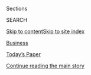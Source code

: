 <div id="app">

<div>

<div class="NYTAppHideMasthead css-zz1s19 e1suatyy0">

<div class="section css-ui9rw0 e1suatyy2">

<div class="css-11hrj97 er09x8g0">

<div class="css-6n7j50">

</div>

<span class="css-1dv1kvn">Sections</span>

<div class="css-10488qs">

<span class="css-1dv1kvn">SEARCH</span>

</div>

[Skip to content](#site-content)[Skip to site
index](#site-index)

</div>

<div id="masthead-section-label" class="css-1fnb9ct eaxe0e00">

[Business](https://www.nytimes.com/section/business)

</div>

<div class="css-10698na e1huz5gh0">

</div>

</div>

<div id="masthead-bar-one" class="section hasLinks css-15hmgas e1csuq9d3">

<div class="css-uqyvli e1csuq9d0">

</div>

<div class="css-1uqjmks e1csuq9d1">

</div>

<div class="css-9e9ivx">

[](https://myaccount.nytimes.com/auth/login?response_type=cookie&client_id=vi)

</div>

<div class="css-1bvtpon e1csuq9d2">

[Today’s Paper](https://www.nytimes.com/section/todayspaper)

</div>

</div>

</div>

</div>

<div data-aria-hidden="false">

<div id="site-content" data-role="main">

<div id="top-wrapper" class="css-15p45cc eaca97t0" type="top">

<div id="top-slug" class="css-19x0jxb eaca97t1" hidden="">

Advertisement

</div>

[Continue reading the main
story](#after-top)

<div class="ad top-wrapper" style="text-align:center;height:100%;display:block;min-height:90px">

<div id="top" class="place-ad" data-position="top" data-size-key="top">

</div>

</div>

<div id="after-top">

</div>

</div>

<div id="collection-business" class="section css-15h4p1b e9abtgs0">

<div class="css-1j21atc e1svk9qx1">

<div class="css-2fant5 e1svk9qx2">

<div class="css-1hk7r2m eu54l5x0">

<div id="sponsor-wrapper" class="css-7a1pgi eaca97t0" type="sponsor" hidden="">

<div id="sponsor-slug" class="css-1l4mleb eaca97t1" hidden="">

Supported by

</div>

[Continue reading the main
story](#after-sponsor)

<div id="sponsor" class="ad sponsor-wrapper" style="text-align:left;height:100%;display:block">

</div>

<div id="after-sponsor">

</div>

</div>

</div>

</div>

<div class="css-nfcc9b e1svk9qx3">

<div class="css-zg8df4 e1svk9qx5">

<div class="css-1nrhkj6 e1svk9qx6">

# Business

<div class="follow-button-placeholder" data-collection-id="">

</div>

</div>

1.  [Tech](/section/technology)
2.  [Econ](/section/business/economy)
3.  [Media](/section/business/media)
4.  [Money](/section/your-money)
5.  [DealBook](/section/business/dealbook)

</div>

</div>

</div>

<div class="css-jvr0mc">

</div>

<div class="css-4svvz1 ekkqrpp0">

<div id="collection-highlights-container" class="section css-hwba2 e46isfb1">

<div class="css-gfgt40 ekkqrpp1">

## Highlights

1.  ![<span class="css-1nk1g0h e1oaj3zl2"><span class="css-1dv1kvn">Credit</span>Brian
    L. Frank for The New York
    Times</span>](https://static01.nyt.com/images/2020/08/02/business/00virus-crowding1/00virus-crowding1-videoLarge.jpg)
    
    <div class="css-10wtrbd">
    
    <div class="css-1dqkjed">
    
    [![](https://static01.nyt.com/images/2020/08/02/business/00virus-crowding1/00virus-crowding1-thumbStandard.jpg)](/2020/08/01/business/economy/housing-overcrowding-coronavirus.html)
    
    </div>
    
    ## [12 People in a 3-Bedroom House, Then the Virus Entered the Equation](/2020/08/01/business/economy/housing-overcrowding-coronavirus.html)
    
    Overcrowding, not density, has defined many coronavirus hot spots.
    Service workers’ quarters skirting Silicon Valley are no
    exception.
    
    <span class="css-me3p27"></span><span class="css-1dydysp e4e4i5l3"></span><span class="css-9voj2j">By
    <span class="css-1baulvz last-byline" itemprop="name">Conor
    Dougherty</span></span>
    
    </div>

2.  ![<span class="css-1nk1g0h e1oaj3zl2"><span class="css-1dv1kvn">Credit</span>Martin
    Bureau/Agence France-Presse — Getty
    Images</span>](https://static01.nyt.com/images/2020/08/01/business/01tiktok/merlin_175185663_9e434ff0-7dd2-45cb-9722-b47752b5bd81-videoLarge.jpg)
    
    <div class="css-10wtrbd">
    
    <div class="css-1dqkjed">
    
    [![](https://static01.nyt.com/images/2020/08/01/business/01tiktok/merlin_175185663_9e434ff0-7dd2-45cb-9722-b47752b5bd81-thumbStandard.jpg)](/2020/08/01/technology/tiktok-sale-trump-ban.html)
    
    </div>
    
    ## [ByteDance Said to Offer to Sell TikTok’s U.S. Operations](/2020/08/01/technology/tiktok-sale-trump-ban.html)
    
    The Trump administration has said the video app poses security
    concerns because of its Chinese
    ownership.
    
    <span class="css-me3p27"></span><span class="css-1dydysp e4e4i5l3"></span><span class="css-9voj2j">By
    <span class="css-1baulvz" itemprop="name">Raymond Zhong</span> and
    <span class="css-1baulvz last-byline" itemprop="name">Steve
    Lohr</span></span>
    
    </div>

3.  1.  ![<span class="css-1nk1g0h e1oaj3zl2"><span class="css-1dv1kvn">Credit</span></span>](https://static01.nyt.com/images/2020/07/31/business/facebook-july-ads-1596240062542/facebook-july-ads-1596240062542-videoLarge.png)
        
        <div class="css-10wtrbd">
        
        ## [More Than 1,000 Companies Boycotted Facebook. Did It Work?](/2020/08/01/business/media/facebook-boycott.html)
        
        <div class="css-ajkwsy">
        
        [![](https://static01.nyt.com/images/2020/07/31/business/facebook-july-ads-1596240062542/facebook-july-ads-1596240062542-thumbStandard.png)](/2020/08/01/business/media/facebook-boycott.html)
        
        </div>
        
        Major advertisers on Facebook reduced their spending by millions
        of dollars in July, but not enough to significantly damage the
        platform’s
        revenue.
        
        <span class="css-me3p27"></span><span class="css-1dydysp e4e4i5l3"></span><span class="css-9voj2j">By
        <span class="css-1baulvz" itemprop="name">Tiffany Hsu</span> and
        <span class="css-1baulvz last-byline" itemprop="name">Eleanor
        Lutz</span></span>
        
        </div>
    
    2.  ![<span class="css-1nk1g0h e1oaj3zl2"><span class="css-1dv1kvn">Credit</span>Bryan
        Bedder/Getty
        Images</span>](https://static01.nyt.com/images/2020/08/01/business/31james-murdoch-print/31james-murdoch-01-videoLarge.jpg)
        
        <div class="css-10wtrbd">
        
        ## [James Murdoch Resigns From News Corp, Ending Role in Family Empire](/2020/07/31/business/media/james-murdoch-resigns-news-corp.html)
        
        <div class="css-ajkwsy">
        
        [![](https://static01.nyt.com/images/2020/08/01/business/31james-murdoch-print/31james-murdoch-01-thumbStandard.jpg)](/2020/07/31/business/media/james-murdoch-resigns-news-corp.html)
        
        </div>
        
        While his elder brother, Lachlan Murdoch, rises in the family
        business, James Murdoch has grown more distant from his father’s
        companies.
        
        <span class="css-me3p27"></span><span class="css-1dydysp e4e4i5l3"></span><span class="css-9voj2j">By
        <span class="css-1baulvz" itemprop="name">Michael M.
        Grynbaum</span> and
        <span class="css-1baulvz last-byline" itemprop="name">Edmund
        Lee</span></span>
        
        </div>

</div>

<div class="css-1xdhyk6 e46isfb0">

<div class="css-zk12ih ef6si7p0">

1.  ![<span class="css-1hhnwbi e1oaj3zl2"><span class="css-1dv1kvn">Credit</span>Al
    Drago for The New York
    Times</span>](https://static01.nyt.com/images/2020/08/01/business/01kushner/01kushner-videoLarge.jpg)
    
    <div class="css-10wtrbd">
    
    ## [Ivanka Trump and Jared Kushner Report Income of at Least $36 Million in 2019](/2020/08/01/business/ivanka-trump-jared-kushner-financial-disclosure.html)
    
    The couple’s investments, mostly in real estate, were worth at least
    $204 million and as much as $783
    million.
    
    <span class="css-me3p27"></span><span class="css-1dydysp e4e4i5l3"></span><span class="css-9voj2j">By
    <span class="css-1baulvz" itemprop="name">Jesse Drucker</span> and
    <span class="css-1baulvz last-byline" itemprop="name">Robert
    Gebeloff</span></span>
    
    </div>

2.  ![<span class="css-1hhnwbi e1oaj3zl2"><span class="css-1dv1kvn">Credit</span>The
    New York
    Times</span>](https://static01.nyt.com/images/2020/07/31/business/31eu-econ-promo/31eu-econ-promo-videoLarge.jpg)
    
    <div class="css-10wtrbd">
    
    ## [Despite Historic Plunge, Europe’s Economy Flashes Signs of Recovery](/2020/07/31/business/europe-economy-recovery-coronavirus.html)
    
    European countries that have better contained the virus are poised
    for speedier economic recovery than the United
    States.
    
    <span class="css-me3p27"></span><span class="css-1dydysp e4e4i5l3"></span><span class="css-9voj2j">By
    <span class="css-1baulvz" itemprop="name">Peter S. Goodman</span>,
    <span class="css-1baulvz" itemprop="name">Liz Alderman</span> and
    <span class="css-1baulvz last-byline" itemprop="name">Jack
    Ewing</span></span>
    
    </div>

3.  ![<span class="css-1hhnwbi e1oaj3zl2"><span class="css-1dv1kvn">Credit</span>Jim
    Wilson/The New York
    Times</span>](https://static01.nyt.com/images/2020/08/01/business/31twitter2-print/merlin_161161578_5dd24641-dd88-4782-a57d-fad4dd7bb08b-videoLarge.jpg)
    
    <div class="css-10wtrbd">
    
    ## [Florida Teenager Is Charged as ‘Mastermind’ of Twitter Hack](/2020/07/31/technology/twitter-hack-arrest.html)
    
    The authorities arrested a 17-year-old who they said ran a scheme
    that targeted the accounts of celebrities, including former
    President Barack Obama and Elon Musk. Two others were also
    charged.
    
    <span class="css-me3p27"></span><span class="css-1dydysp e4e4i5l3"></span><span class="css-9voj2j">By
    <span class="css-1baulvz" itemprop="name">Kate Conger</span> and
    <span class="css-1baulvz last-byline" itemprop="name">Nathaniel
    Popper</span></span>
    
    </div>

4.  ### Wealth Matters
    
    ![<span class="css-1hhnwbi e1oaj3zl2"><span class="css-1dv1kvn">Credit</span>Hiroko
    Masuike/The New York
    Times</span>](https://static01.nyt.com/images/2020/08/01/business/01Wealth-01/31Wealth-01-videoLarge.jpg)
    
    <div class="css-10wtrbd">
    
    ## [Can’t Afford a Birkin Bag or a Racehorse? You Can Invest in One](/2020/07/31/your-money/birkin-bag-racehorse-invest.html)
    
    Interest in fractional investments has grown as the pandemic has
    forced more people to spend time at home, but advisers say the
    strategy has
    risks.
    
    <span class="css-me3p27"></span><span class="css-1dydysp e4e4i5l3"></span><span class="css-9voj2j">By
    <span class="css-1baulvz last-byline" itemprop="name">Paul
    Sullivan</span></span>
    
    </div>

5.  ![<span class="css-1hhnwbi e1oaj3zl2"><span class="css-1dv1kvn">Credit</span>Suzie
    Howell for The New York
    Times</span>](https://static01.nyt.com/images/2020/07/30/business/00virus-uk-cities-1/00virus-uk-cities-1-videoLarge.jpg)
    
    <div class="css-10wtrbd">
    
    ## [In Britain, the Economic Comeback Is in the Suburbs](/2020/07/31/business/britain-economic-comeback-suburbs.html)
    
    Central London remains “very, very quiet” while shops and cafes
    outside town centers are seeing a fragile
    recovery.
    
    <span class="css-me3p27"></span><span class="css-1dydysp e4e4i5l3"></span><span class="css-9voj2j">By
    <span class="css-1baulvz last-byline" itemprop="name">Eshe
    Nelson</span></span>
    
    </div>

</div>

</div>

</div>

<div class="css-14u84ip">

<div class="css-muixe3">

<div class="css-hahzhw">

## Subscribe to “With Interest.”

It’s a Sunday newsletter with essential business insights that’ll prep
you for the week ahead.

</div>

SIGN UP

</div>

<div class="css-muixe3">

<div class="css-hahzhw">

## Sign Up for the DealBook Newsletter

Our columnist Andrew Ross Sorkin and his Times colleagues help you make
sense of major business and policy headlines — and the power-brokers who
shape them.

</div>

SIGN UP

</div>

</div>

<div id="mid1-wrapper" class="css-1mn4oms eaca97t0" type="rank">

<div id="mid1-slug" class="css-1tag3rd eaca97t1">

Advertisement

</div>

[Continue reading the main
story](#after-mid1)

<div id="mid1" class="ad mid1-wrapper" style="text-align:center;height:100%;display:block">

</div>

<div id="after-mid1">

</div>

</div>

<div class="section 5-band css-jhqenn ep7jkp60">

## [Good Reads From the Business Desk](/spotlight/editors-picks-business)

[More in Good Reads From the Business Desk
»](/spotlight/editors-picks-business)

1.  ![<span class="css-1hhnwbi e1oaj3zl2"><span class="css-1dv1kvn">Credit</span>Ted
    S. Warren/Associated
    Press</span>](https://static01.nyt.com/images/2020/07/26/business/26Virus-Vaccine-Payday-shot/merlin_174630441_1f65a11a-cfd7-48ef-9c5c-8454b39c7e17-videoLarge.jpg)
    
    <div class="css-10wtrbd">
    
    ## [Corporate Insiders Pocket $1 Billion in Rush for Coronavirus Vaccine](/2020/07/25/business/coronavirus-vaccine-profits-vaxart.html)
    
    Well-timed stock bets have generated big profits for senior
    executives and board members at companies developing vaccines and
    treatments.
    
    <span class="css-me3p27"></span><span class="css-1dydysp e4e4i5l3"></span><span class="css-9voj2j">By
    <span class="css-1baulvz" itemprop="name">David Gelles</span> and
    <span class="css-1baulvz last-byline" itemprop="name">Jesse
    Drucker</span></span>
    
    </div>

2.  ![<span class="css-1hhnwbi e1oaj3zl2"><span class="css-1dv1kvn">Credit</span>Noam
    Galai/Getty
    Images</span>](https://static01.nyt.com/images/2020/07/02/business/00Unrest-Hearst-young/00Unrest-Hearst-young-videoLarge.jpg)
    
    <div class="css-10wtrbd">
    
    ## [Hearst Employees Say Magazine Boss Led Toxic Culture](/2020/07/22/business/media/hearst-harassment-troy-young.html)
    
    At Cosmopolitan staff meetings, workers complain of discrimination
    and tokenism. Former employees say the Hearst Magazines president,
    Troy Young, made sexually offensive
    remarks.
    
    <span class="css-me3p27"></span><span class="css-1dydysp e4e4i5l3"></span><span class="css-9voj2j">By
    <span class="css-1baulvz" itemprop="name">Katie Robertson</span> and
    <span class="css-1baulvz last-byline" itemprop="name">Ben
    Smith</span></span>
    
    </div>

3.  ![<span class="css-1hhnwbi e1oaj3zl2"><span class="css-1dv1kvn">Credit</span>John
    Francis Peters for The New York
    Times</span>](https://static01.nyt.com/images/2020/07/07/business/00robinhood-sub/00robinhood-sub-videoLarge.jpg)
    
    <div class="css-10wtrbd">
    
    ## [Robinhood Has Lured Young Traders, Sometimes With Devastating Results](/2020/07/08/technology/robinhood-risky-trading.html)
    
    Its users buy and sell the riskiest financial products and do so
    more frequently than customers at other retail brokerage firms, but
    their inexperience can lead to staggering
    losses.
    
    <span class="css-me3p27"></span><span class="css-1dydysp e4e4i5l3"></span><span class="css-9voj2j">By
    <span class="css-1baulvz last-byline" itemprop="name">Nathaniel
    Popper</span></span>
    
    </div>

4.  ![<span class="css-1hhnwbi e1oaj3zl2"><span class="css-1dv1kvn">Credit</span>Jessica
    Chou for The New York
    Times</span>](https://static01.nyt.com/images/2020/07/19/business/00airbnb1/merlin_173400378_c8e2a75e-fc10-4a7b-83e3-0a448fe486e1-videoLarge.jpg)
    
    <div class="css-10wtrbd">
    
    ## [Airbnb Was Like a Family, Until the Layoffs Started](/2020/07/17/technology/airbnb-coronavirus-layoffs-.html)
    
    What happens when a kumbaya office culture meets the business
    realities of a
    pandemic?
    
    <span class="css-me3p27"></span><span class="css-1dydysp e4e4i5l3"></span><span class="css-9voj2j">By
    <span class="css-1baulvz last-byline" itemprop="name">Erin
    Griffith</span></span>
    
    </div>

5.  ![<span class="css-1hhnwbi e1oaj3zl2"><span class="css-1dv1kvn">Credit</span>Eva
    Redamonti</span>](https://static01.nyt.com/images/2020/07/26/business/26aupairsjp/merlin_174871512_b1de58df-100c-4682-881e-d26acdceb4b6-videoLarge.jpg)
    
    <div class="css-10wtrbd">
    
    ## [The Great Au Pair Rush](/2020/07/25/business/the-great-au-pair-rush.html)
    
    When the Trump administration shut the borders to many new au pairs,
    those already in the country found they had something new:
    options.
    
    <span class="css-me3p27"></span><span class="css-1dydysp e4e4i5l3"></span><span class="css-9voj2j">By
    <span class="css-1baulvz last-byline" itemprop="name">Jordan
    Salama</span></span>
    
    </div>

</div>

</div>

<div class="css-185go5a e1o5byef0">

<div class="css-15cbhtu">

  - [Latest](#stream-panel)
  - <span class="css-6n7j50">Search</span>
    <div class="control">
    <div class="label-container css-1dv1kvn">
    Search
    </div>
    <div class="css-wm4t3d">
    **<span id="clear-search-input" class="css-1dv1kvn">Clear this text
    input</span>
    </div>
    </div>
    <span class="css-1iovbfw"></span>

<div id="stream-panel" class="section css-8msx5b e1jz0cab1">

<div class="css-13mho3u">

1.  
    
    <div class="css-1cp3ece">
    
    <div class="css-1l4spti">
    
    [](/2020/08/01/us/trader-joes-jose-ming-joe-san.html)
    
    <div class="css-79elbk">
    
    ![](https://static01.nyt.com/images/2020/07/19/multimedia/19xp-trader-joes-pix/19xp-trader-joes-pix-thumbWide.jpg?quality=75&auto=webp&disable=upscale)
    
    </div>
    
    ## Trader Joe’s Defends Product Labels Criticized as Racist
    
    The company had previously said the names of international-themed
    products that were intended to promote inclusiveness, such as Trader
    José and Trader Ming’s, “may now have the opposite effect.”
    
    <div class="css-1nqbnmb ea5icrr0">
    
    By <span class="css-1n7hynb">Allyson
    Waller</span>
    
    </div>
    
    </div>
    
    <div class="css-1lc2l26 e1xfvim33">
    
    </div>
    
    </div>

2.  
    
    <div class="css-1cp3ece">
    
    <div class="css-1l4spti">
    
    [](/2020/08/01/us/salmonella-outbreak-onions.html)
    
    <div class="css-79elbk">
    
    ![](https://static01.nyt.com/images/2020/08/01/multimedia/01xp-onion-salmonella--ox/01xp-onion-salmonella--ox-thumbWide.jpg?quality=75&auto=webp&disable=upscale)
    
    </div>
    
    ## Red Onions Linked to Salmonella Outbreak, Officials Say
    
    More than 500 cases and at least 75 hospitalizations have been
    reported in the United States and Canada, the health authorities
    said.
    
    <div class="css-1nqbnmb ea5icrr0">
    
    By <span class="css-1n7hynb">Christina
    Morales</span>
    
    </div>
    
    </div>
    
    <div class="css-1lc2l26 e1xfvim33">
    
    </div>
    
    </div>

3.  
    
    <div class="css-1cp3ece">
    
    <div class="css-1l4spti">
    
    [](/2020/08/01/technology/tiktok-trump-microsoft-bytedance-china-ban.html)
    
    <div class="css-79elbk">
    
    ![](https://static01.nyt.com/images/2020/08/01/business/01tiktok-explainer/merlin_174789882_5921ddba-8b0b-4810-8be5-13759f7e727c-thumbWide.jpg?quality=75&auto=webp&disable=upscale)
    
    </div>
    
    ## What’s Going On With TikTok? Here’s What We Know
    
    President Trump is talking about banning the app. TikTok may also
    sell its U.S. operations. Let’s sort through it all here.
    
    <div class="css-1nqbnmb ea5icrr0">
    
    By <span class="css-1n7hynb">David
    McCabe</span>
    
    </div>
    
    </div>
    
    <div class="css-1lc2l26 e1xfvim33">
    
    </div>
    
    </div>

4.  
    
    <div class="css-1cp3ece">
    
    <div class="css-1l4spti">
    
    [](/2020/08/01/world/europe/italy-genoa-bridge-collapse-benettons.html)
    
    <div class="css-79elbk">
    
    ![](https://static01.nyt.com/images/2020/08/02/world/02Italy-Autostrade/merlin_174736338_d5b14a1d-ba2f-4f1a-829e-b6d1e19756a8-thumbWide.jpg?quality=75&auto=webp&disable=upscale)
    
    </div>
    
    ## Italy Draws a Line Under Genoa Tragedy, Shunting Aside the Benettons
    
    The government has leveraged anger over the collapse of Genoa’s
    Morandi Bridge to take back control of the nation’s highways. But
    critics say the deal sends a troubling message to investors.
    
    <div class="css-1nqbnmb ea5icrr0">
    
    By <span class="css-1n7hynb">Elisabetta
    Povoledo</span>
    
    </div>
    
    </div>
    
    <div class="css-1lc2l26 e1xfvim33">
    
    </div>
    
    </div>

5.  
    
    <div class="css-1cp3ece">
    
    <div class="css-1l4spti">
    
    [](/2020/08/01/world/asia/coronavirus-vaccine-india.html)
    
    <div class="css-79elbk">
    
    ![](https://static01.nyt.com/images/2020/08/02/world/02virus-india-vaccine/merlin_175095756_ab6859c7-a529-4f1f-809d-0b4ccf992203-thumbWide.jpg?quality=75&auto=webp&disable=upscale)
    
    </div>
    
    ## Indian Billionaires Bet Big on Head Start in Coronavirus Vaccine Race
    
    The world’s largest vaccine producer, the Serum Institute, announced
    a plan to make hundreds of millions of doses of an unproven
    inoculation. It’s a gamble with a huge upside. And huge risks.
    
    <div class="css-1nqbnmb ea5icrr0">
    
    By <span class="css-1n7hynb">Jeffrey
    Gettleman</span>
    
    </div>
    
    </div>
    
    <div class="css-1lc2l26 e1xfvim33">
    
    </div>
    
    </div>

6.  
    
    <div class="css-1cp3ece">
    
    <div class="css-1l4spti">
    
    [](/2020/08/01/business/video-game-remake-remaster-nostalgia.html)
    
    <div class="css-79elbk">
    
    ![](https://static01.nyt.com/images/2020/07/22/business/00Remake-RE2-lede/00Remake-RE2-lede-thumbWide-v2.jpg?quality=75&auto=webp&disable=upscale)
    
    </div>
    
    ## Like Old Hollywood Movies, Video Games Get a Polish for New Audiences
    
    Game publishers are digging through their vaults to remake or
    remaster popular titles in a bid to kindle players’ nostalgia.
    
    <div class="css-1nqbnmb ea5icrr0">
    
    By <span class="css-1n7hynb">Imad
    Khan</span>
    
    </div>
    
    </div>
    
    <div class="css-1lc2l26 e1xfvim33">
    
    </div>
    
    </div>

7.  
    
    <div class="css-1cp3ece">
    
    <div class="css-1l4spti">
    
    [](/2020/08/01/style/abolish-greek-life-college-frat-racism.html)
    
    <div class="css-79elbk">
    
    ![](https://static01.nyt.com/images/2020/08/02/fashion/01abolishfrats-promo/01abolishfrats-promo-thumbWide.jpg?quality=75&auto=webp&disable=upscale)
    
    </div>
    
    ## The War on Frats
    
    Groups of fraternity brothers and sorority sisters are working to
    kick their organizations off campus.
    
    <div class="css-1nqbnmb ea5icrr0">
    
    By <span class="css-1n7hynb">Ezra
    Marcus</span>
    
    </div>
    
    </div>
    
    <div class="css-1lc2l26 e1xfvim33">
    
    </div>
    
    </div>

8.  
    
    <div class="css-1cp3ece">
    
    <div class="css-1l4spti">
    
    [](/2020/07/31/business/trump-financial-disclosure.html)
    
    <div class="css-79elbk">
    
    ![](https://static01.nyt.com/images/2020/06/30/multimedia/30trump-disclosure-2/merlin_173990283_6c753136-29ac-4140-acfa-4023fc3455fa-thumbWide.jpg?quality=75&auto=webp&disable=upscale)
    
    </div>
    
    ## A Better Year for Trump’s Family Business (Last Year, That Is)
    
    In 2019, the Trump Organization showed improvement over the previous
    year. But the company’s minimum reported revenues still fell short
    of the president’s first year in office, his new financial
    disclosure shows.
    
    <div class="css-1nqbnmb ea5icrr0">
    
    By <span class="css-1n7hynb">Ben Protess, Steve Eder
    <span>and</span> Michael H.
    Keller</span>
    
    </div>
    
    </div>
    
    <div class="css-1lc2l26 e1xfvim33">
    
    </div>
    
    </div>

9.  
    
    <div class="css-1cp3ece">
    
    <div class="css-1l4spti">
    
    [](/2020/07/31/business/kodak-ceo-stock-options.html)
    
    <div class="css-79elbk">
    
    ![](https://static01.nyt.com/images/2020/08/01/business/31virus-kodak-print/31virus-kodak-print-thumbWide.jpg?quality=75&auto=webp&disable=upscale)
    
    </div>
    
    ## Kodak C.E.O. Got Stock Options Day Before News of Loan Sent Stock Soaring
    
    The stock options suddenly were worth about $50 million — the latest
    instance of extraordinary good timing by corporate executives.
    
    <div class="css-1nqbnmb ea5icrr0">
    
    By <span class="css-1n7hynb">Jesse Drucker <span>and</span> Ellen
    Gabler</span>
    
    </div>
    
    </div>
    
    <div class="css-1lc2l26 e1xfvim33">
    
    </div>
    
    </div>

10. 
    
    <div class="css-1cp3ece">
    
    <div class="css-1l4spti">
    
    [](/2020/07/31/technology/tiktok-microsoft.html)
    
    <div class="css-79elbk">
    
    ![](https://static01.nyt.com/images/2020/08/01/business/31JPtiktok-print/merlin_170133723_92af7f95-2132-4ee6-bc4d-638fcf0dc8cd-thumbWide.jpg?quality=75&auto=webp&disable=upscale)
    
    </div>
    
    ## Microsoft Said to Be in Talks to Buy TikTok, as Trump Weighs Curtailing App
    
    The discussions come as TikTok’s ownership by a Chinese company is
    under scrutiny by the White House and lawmakers.
    
    <div class="css-1nqbnmb ea5icrr0">
    
    By <span class="css-1n7hynb">Mike Isaac, Ana Swanson
    <span>and</span> Alan Rappeport</span>
    
    </div>
    
    </div>
    
    <div class="css-1lc2l26 e1xfvim33">
    
    </div>
    
    </div>

<div class="css-13mho3u">

<div class="css-1t62hi8">

<div class="css-1stvaey">

Show
More

<div>

<div style="border:0;clip:rect(0 0 0 0);height:1px;margin:-1px;overflow:hidden;white-space:nowrap;padding:0;width:1px;position:absolute" data-role="log" data-aria-live="assertive">

</div>

<div style="border:0;clip:rect(0 0 0 0);height:1px;margin:-1px;overflow:hidden;white-space:nowrap;padding:0;width:1px;position:absolute" data-role="log" data-aria-live="assertive">

</div>

<div style="border:0;clip:rect(0 0 0 0);height:1px;margin:-1px;overflow:hidden;white-space:nowrap;padding:0;width:1px;position:absolute" data-role="log" data-aria-live="polite">

</div>

<div style="border:0;clip:rect(0 0 0 0);height:1px;margin:-1px;overflow:hidden;white-space:nowrap;padding:0;width:1px;position:absolute" data-role="log" data-aria-live="polite">

</div>

</div>

</div>

</div>

</div>

</div>

<div class="css-g6hk37 supplemental">

<div id="mid2-wrapper" class="css-10wkyv7 eaca97t0" type="lede">

<div id="mid2-slug" class="css-1tag3rd eaca97t1">

Advertisement

</div>

[Continue reading the main
story](#after-mid2)

<div id="mid2" class="ad mid2-wrapper" style="text-align:center;height:100%;display:block;min-height:250px">

</div>

<div id="after-mid2">

</div>

</div>

<div class="css-cfo9c3">

</div>

<div id="mktg-wrapper" class="css-oxle51 eaca97t0" type="mktg">

<div id="mktg-slug" class="css-1tag3rd eaca97t1">

Advertisement

</div>

[Continue reading the main
story](#after-mktg)

<div id="mktg" class="ad mktg-wrapper" style="text-align:center;height:100%;display:block">

</div>

<div id="after-mktg">

</div>

</div>

## Business Delivered to Your Inbox

<div class="css-hftqp3 business-supplemental-promo">

<div id="d-promo-biz-newsletters">

###### Sign up for one of our daily or weekly newsletters.

<div class="newsletter-item">

## DealBook

The news driving the markets and the conversation.
<span class="timing">(Daily)</span>

</div>

<div class="newsletter-item">

## On Tech With Shira Ovide

Your guide to how technology is transforming our lives and the world.
<span class="timing">(Daily)</span>

</div>

<div class="newsletter-item">

## With Interest

Catch up and prep for the week ahead with this newsletter of the most
important business insights, delivered Sundays.
<span class="timing">(Weekly)</span>

</div>

<div class="newsletter-item">

## Your Money

Tips on retirement, paying for college, credit cards and the right way
to invest.
    <span class="timing">(Weekly)</span>

</div>

</div>

</div>

## Follow Us

<div class="module-body">

  - [**<span data-aria-hidden="true">nytimesbusiness</span><span class="css-1dv1kvn">twitter
    page for
    nytimesbusiness</span>](https://twitter.com/nytimesbusiness)
  - [**<span data-aria-hidden="true">dealbook</span><span class="css-1dv1kvn">twitter
    page for
    dealbook</span>](https://twitter.com/dealbook)
  - [**<span data-aria-hidden="true">nytimestech</span><span class="css-1dv1kvn">twitter
    page for
    nytimestech</span>](https://twitter.com/nytimestech)
  - [**<span data-aria-hidden="true">nytmedia</span><span class="css-1dv1kvn">twitter
    page for nytmedia</span>](https://twitter.com/nytmedia)

</div>

</div>

</div>

</div>

</div>

</div>

</div>

## Site Index

<div>

</div>

## Site Information Navigation

  - [© <span>2020</span> <span>The New York Times
    Company</span>](https://help.nytimes.com/hc/en-us/articles/115014792127-Copyright-notice)

<!-- end list -->

  - [NYTCo](https://www.nytco.com/)
  - [Contact
    Us](https://help.nytimes.com/hc/en-us/articles/115015385887-Contact-Us)
  - [Work with us](https://www.nytco.com/careers/)
  - [Advertise](https://nytmediakit.com/)
  - [T Brand Studio](http://www.tbrandstudio.com/)
  - [Your Ad
    Choices](https://www.nytimes.com/privacy/cookie-policy#how-do-i-manage-trackers)
  - [Privacy](https://www.nytimes.com/privacy)
  - [Terms of
    Service](https://help.nytimes.com/hc/en-us/articles/115014893428-Terms-of-service)
  - [Terms of
    Sale](https://help.nytimes.com/hc/en-us/articles/115014893968-Terms-of-sale)
  - [Site
    Map](https://spiderbites.nytimes.com)
  - [Help](https://help.nytimes.com/hc/en-us)
  - [Subscriptions](https://www.nytimes.com/subscription?campaignId=37WXW)

</div>

</div>

